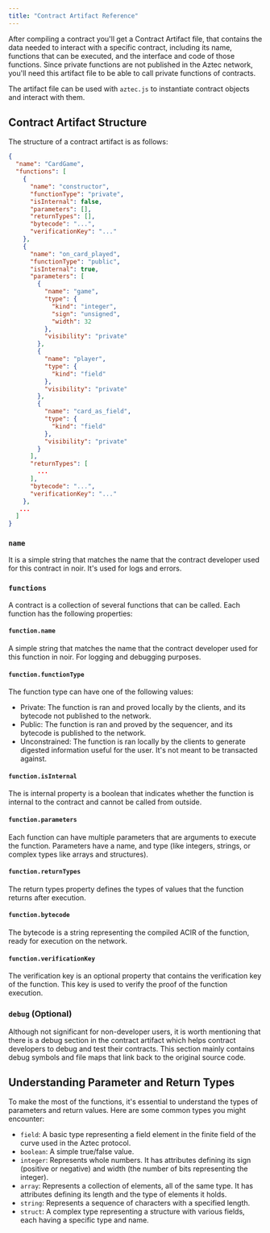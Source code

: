 ```yaml
---
title: "Contract Artifact Reference"
---
```


After compiling a contract you'll get a Contract Artifact file, that contains the data needed to interact with a specific contract, including its name, functions that can be executed, and the interface and code of those functions. Since private functions are not published in the Aztec network, you'll need this artifact file to be able to call private functions of contracts.

The artifact file can be used with `aztec.js` to instantiate contract objects and interact with them.

## Contract Artifact Structure

The structure of a contract artifact is as follows:
```json
{
  "name": "CardGame",
  "functions": [
    {
      "name": "constructor",
      "functionType": "private",
      "isInternal": false,
      "parameters": [],
      "returnTypes": [],
      "bytecode": "...",
      "verificationKey": "..."
    },
    {
      "name": "on_card_played",
      "functionType": "public",
      "isInternal": true,
      "parameters": [
        {
          "name": "game",
          "type": {
            "kind": "integer",
            "sign": "unsigned",
            "width": 32
          },
          "visibility": "private"
        },
        {
          "name": "player",
          "type": {
            "kind": "field"
          },
          "visibility": "private"
        },
        {
          "name": "card_as_field",
          "type": {
            "kind": "field"
          },
          "visibility": "private"
        }
      ],
      "returnTypes": [
        ...
      ],
      "bytecode": "...",
      "verificationKey": "..."
    },
   ...
  ]
}

```

### `name`
It is a simple string that matches the name that the contract developer used for this contract in noir. It's used for logs and errors.

### `functions`
A contract is a collection of several functions that can be called. Each function has the following properties:

#### `function.name`
A simple string that matches the name that the contract developer used for this function in noir. For logging and debugging purposes.

#### `function.functionType`
The function type can have one of the following values:

- Private: The function is ran and proved locally by the clients, and its bytecode not published to the network.
- Public: The function is ran and proved by the sequencer, and its bytecode is published to the network.
- Unconstrained: The function is ran locally by the clients to generate digested information useful for the user. It's not meant to be transacted against.

#### `function.isInternal`
The is internal property is a boolean that indicates whether the function is internal to the contract and cannot be called from outside.

#### `function.parameters`
Each function can have multiple parameters that are arguments to execute the function. Parameters have a name, and type (like integers, strings, or complex types like arrays and structures).

#### `function.returnTypes`
The return types property defines the types of values that the function returns after execution.

#### `function.bytecode`
The bytecode is a string representing the compiled ACIR of the function, ready for execution on the network.

#### `function.verificationKey`
The verification key is an optional property that contains the verification key of the function. This key is used to verify the proof of the function execution.

### `debug` (Optional)
Although not significant for non-developer users, it is worth mentioning that there is a debug section in the contract artifact which helps contract developers to debug and test their contracts. This section mainly contains debug symbols and file maps that link back to the original source code.

## Understanding Parameter and Return Types
To make the most of the functions, it's essential to understand the types of parameters and return values. Here are some common types you might encounter:

 - `field`: A basic type representing a field element in the finite field of the curve used in the Aztec protocol.
 - `boolean`: A simple true/false value.
 - `integer`: Represents whole numbers. It has attributes defining its sign (positive or negative) and width (the number of bits representing the integer).
 - `array`: Represents a collection of elements, all of the same type. It has attributes defining its length and the type of elements it holds.
 - `string`: Represents a sequence of characters with a specified length.
 - `struct`: A complex type representing a structure with various fields, each having a specific type and name.

